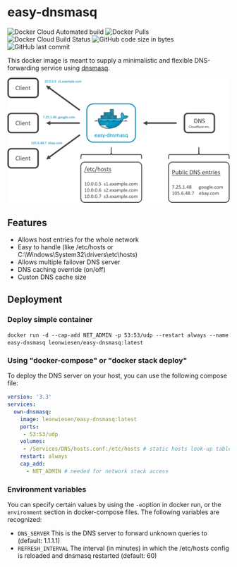 # easy-dnsmasq
<img alt="Docker Cloud Automated build" src="https://img.shields.io/docker/cloud/automated/theclocktwister/easy-dnsmasq"> <img alt="Docker Pulls" src="https://img.shields.io/docker/pulls/theclocktwister/easy-dnsmasq"> <img alt="Docker Cloud Build Status" src="https://img.shields.io/docker/cloud/build/theclocktwister/easy-dnsmasq"> <img alt="GitHub code size in bytes" src="https://img.shields.io/github/languages/code-size/TheClockTwister/easy-dnsmasq"> <img alt="GitHub last commit" src="https://img.shields.io/github/last-commit/TheClockTwister/easy-dnsmasq">

This docker image is meant to supply a minimalistic and flexible DNS-forwarding service using [dnsmasq](https://wiki.ubuntuusers.de/Dnsmasq/).

<img src="https://github.com/TheClockTwister/easy-dnsmasq/blob/master/schematic.png">


## Features
- Allows host entries for the whole network
- Easy to handle (like /etc/hosts or C:\Windows\System32\drivers\etc\hosts)
- Allows multiple failover DNS server
- DNS caching override (on/off)
- Custon DNS cache size



## Deployment

### Deploy simple container
`docker run -d --cap-add NET_ADMIN -p 53:53/udp --restart always --name easy-dnsmasq leonwiesen/easy-dnsmasq:latest`

### Using "docker-compose" or "docker stack deploy"
To deploy the DNS server on your host, you can use the following compose file:
```yaml
version: '3.3'
services:
  own-dnsmasq:
    image: leonwiesen/easy-dnsmasq:latest
    ports:
     - 53:53/udp
    volumes:
     - /Services/DNS/hosts.conf:/etc/hosts # static hosts look-up table
    restart: always
    cap_add:
      - NET_ADMIN # needed for network stack access
```

### Environment variables
You can specify certain values by using the `-e`option in docker run, or the `environment` section in docker-compose files. The following variables are recognized:

- `DNS_SERVER` This is the DNS server to forward unknown queries to (default: 1.1.1.1)
- `REFRESH_INTERVAL` The interval (in minutes) in which the /etc/hosts config is reloaded and dnsmasq restarted (default: 60)
